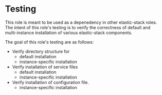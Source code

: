 Testing
=======
This role is meant to be used as a depenedency in other elastic-stack roles.
The intent of this role's testing is to verify the correctness of default 
and multi-instance installation of various elastic-stack components.

The goal of this role's testing are as follows:
* Verify directory structure for
  - default installation
  - instance-specific installation
* Verify installation of service files
  - default installation
  - instance-specific installation
* Verify installation of configuration file.
  - instance-specific installation

